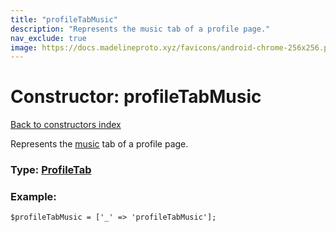```yaml
---
title: "profileTabMusic"
description: "Represents the music tab of a profile page."
nav_exclude: true
image: https://docs.madelineproto.xyz/favicons/android-chrome-256x256.png
---
```

# Constructor: profileTabMusic  
[Back to constructors index](/API_docs/constructors/index.html)



Represents the [music](https://core.telegram.org/api/profile#music) tab of a profile page.




### Type: [ProfileTab](/API_docs/types/ProfileTab.html)


### Example:

```
$profileTabMusic = ['_' => 'profileTabMusic'];
```  
